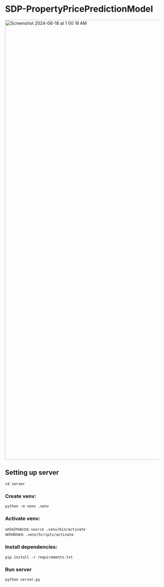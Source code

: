 # SDP-PropertyPricePredictionModel

<img width="1440" alt="Screenshot 2024-06-18 at 1 00 16 AM" src="https://github.com/apschauhan210/SDP-PropertyPricePredictionModel/assets/78496622/09169ed8-f2e4-4168-b747-a12a60fc7ba0">


## Setting up server

`cd server`

### Create venv:
`python -m venv .venv`

### Activate venv:
unix/macos: `source .venv/bin/activate` </br>
windows: `.venv/Scripts/activate`

### Install dependencies:
`pip install -r requirements.txt`

### Run server
`python server.py`
